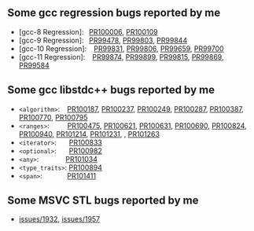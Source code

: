 ## Some gcc regression bugs reported by me
- [gcc-8 Regression]:&ensp;   [PR100006][100006], [PR100109][100109]
- [gcc-9 Regression]:&ensp;   [PR99478][99478], [PR99803][99803], [PR99844][99844]
- [gcc-10 Regression]: &ensp; [PR99831][99831], [PR99806][99806], [PR99659][99659], [PR99700][99700]
- [gcc-11 Regression]: &ensp; [PR99874][99874], [PR99899][99899], [PR99815][99815], [PR99869][99869], [PR99584][99584]

## Some gcc libstdc++ bugs reported by me
- `<algorithm>`: &ensp; [PR100187][100187], [PR100237][100237], [PR100249][100249], [PR100287][100287], [PR100387][100387], [PR100770][100770], [PR100795][100795]
- `<ranges>`: &ensp; &ensp; &ensp;    [PR100475][100475], [PR100621][100621], [PR100631][100631], [PR100690][100690], [PR100824][100824], [PR100940][100940], [PR101214][101214], [PR101231][101231], , [PR101263][101263]
- `<iterator>`: &ensp; &ensp; [PR100833][100833]
- `<optional>`: &ensp; &ensp;  [PR100982][100982]
- `<any>`:&ensp; &ensp; &ensp; &ensp; &ensp;  [PR101034][101034]
- `<type_traits>`: [PR100894][100894]
- `<span>`:&ensp; &ensp; &ensp;&ensp; &ensp; [PR101411][101411]

## Some MSVC STL bugs reported by me
- [issues/1932][1932], [issues/1957][1957]

[100006]:https://gcc.gnu.org/bugzilla/show_bug.cgi?id=100006
[100109]:https://gcc.gnu.org/bugzilla/show_bug.cgi?id=100109
[99478]:https://gcc.gnu.org/bugzilla/show_bug.cgi?id=99478
[99803]:https://gcc.gnu.org/bugzilla/show_bug.cgi?id=99803
[99844]:https://gcc.gnu.org/bugzilla/show_bug.cgi?id=99844
[99831]:https://gcc.gnu.org/bugzilla/show_bug.cgi?id=99831
[99806]:https://gcc.gnu.org/bugzilla/show_bug.cgi?id=99806
[99659]:https://gcc.gnu.org/bugzilla/show_bug.cgi?id=99659
[99700]:https://gcc.gnu.org/bugzilla/show_bug.cgi?id=99700
[99874]:https://gcc.gnu.org/bugzilla/show_bug.cgi?id=99874
[99899]:https://gcc.gnu.org/bugzilla/show_bug.cgi?id=99899
[99815]:https://gcc.gnu.org/bugzilla/show_bug.cgi?id=99815
[99869]:https://gcc.gnu.org/bugzilla/show_bug.cgi?id=99869
[99584]:https://gcc.gnu.org/bugzilla/show_bug.cgi?id=99584

[100187]:https://gcc.gnu.org/bugzilla/show_bug.cgi?id=100187
[100237]:https://gcc.gnu.org/bugzilla/show_bug.cgi?id=100237
[100249]:https://gcc.gnu.org/bugzilla/show_bug.cgi?id=100249
[100287]:https://gcc.gnu.org/bugzilla/show_bug.cgi?id=100287
[100387]:https://gcc.gnu.org/bugzilla/show_bug.cgi?id=100387
[100770]:https://gcc.gnu.org/bugzilla/show_bug.cgi?id=100770
[100795]:https://gcc.gnu.org/bugzilla/show_bug.cgi?id=100795
[100475]:https://gcc.gnu.org/bugzilla/show_bug.cgi?id=100475
[100621]:https://gcc.gnu.org/bugzilla/show_bug.cgi?id=100621
[100631]:https://gcc.gnu.org/bugzilla/show_bug.cgi?id=100631
[100690]:https://gcc.gnu.org/bugzilla/show_bug.cgi?id=100690
[100824]:https://gcc.gnu.org/bugzilla/show_bug.cgi?id=100824
[100940]:https://gcc.gnu.org/bugzilla/show_bug.cgi?id=100940
[100833]:https://gcc.gnu.org/bugzilla/show_bug.cgi?id=100833
[100982]:https://gcc.gnu.org/bugzilla/show_bug.cgi?id=100982
[101034]:https://gcc.gnu.org/bugzilla/show_bug.cgi?id=101034
[100894]:https://gcc.gnu.org/bugzilla/show_bug.cgi?id=100894
[101214]:https://gcc.gnu.org/bugzilla/show_bug.cgi?id=101214
[101231]:https://gcc.gnu.org/bugzilla/show_bug.cgi?id=101231
[101263]:https://gcc.gnu.org/bugzilla/show_bug.cgi?id=101263
[101411]:https://gcc.gnu.org/bugzilla/show_bug.cgi?id=101411
[1932]:https://hub.fastgit.org/microsoft/STL/issues/1932
[1957]:https://hub.fastgit.org/microsoft/STL/issues/1957
